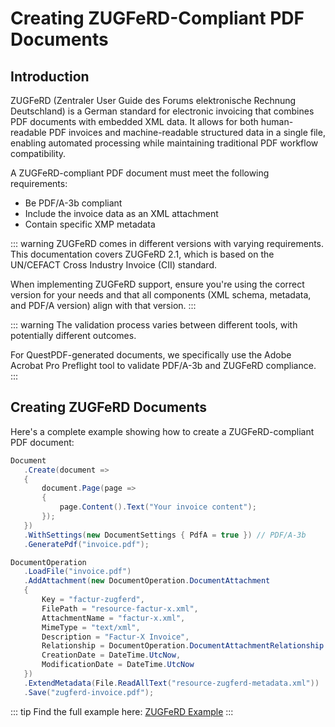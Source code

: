 # Creating ZUGFeRD-Compliant PDF Documents

## Introduction

ZUGFeRD (Zentraler User Guide des Forums elektronische Rechnung Deutschland) is a German standard for electronic invoicing that combines PDF documents with embedded XML data. It allows for both human-readable PDF invoices and machine-readable structured data in a single file, enabling automated processing while maintaining traditional PDF workflow compatibility.

A ZUGFeRD-compliant PDF document must meet the following requirements:
- Be PDF/A-3b compliant
- Include the invoice data as an XML attachment
- Contain specific XMP metadata

::: warning
ZUGFeRD comes in different versions with varying requirements. 
This documentation covers ZUGFeRD 2.1, which is based on the UN/CEFACT Cross Industry Invoice (CII) standard. 

When implementing ZUGFeRD support, ensure you're using the correct version for your needs and that all components (XML schema, metadata, and PDF/A version) align with that version.
:::

::: warning
The validation process varies between different tools, with potentially different outcomes.

For QuestPDF-generated documents, we specifically use the Adobe Acrobat Pro Preflight tool to validate PDF/A-3b and ZUGFeRD compliance.
:::


## Creating ZUGFeRD Documents

Here's a complete example showing how to create a ZUGFeRD-compliant PDF document:

```csharp
Document
   .Create(document =>
   {
       document.Page(page =>
       {
           page.Content().Text("Your invoice content");
       });
   })
   .WithSettings(new DocumentSettings { PdfA = true }) // PDF/A-3b
   .GeneratePdf("invoice.pdf");

DocumentOperation
   .LoadFile("invoice.pdf")
   .AddAttachment(new DocumentOperation.DocumentAttachment
   {
       Key = "factur-zugferd",
       FilePath = "resource-factur-x.xml",
       AttachmentName = "factur-x.xml",
       MimeType = "text/xml",
       Description = "Factur-X Invoice",
       Relationship = DocumentOperation.DocumentAttachmentRelationship.Source,
       CreationDate = DateTime.UtcNow,
       ModificationDate = DateTime.UtcNow
   })
   .ExtendMetadata(File.ReadAllText("resource-zugferd-metadata.xml"))
   .Save("zugferd-invoice.pdf");
```

::: tip
Find the full example here: [ZUGFeRD Example](https://github.com/QuestPDF/QuestPDF/tree/main/Source/QuestPDF.ZUGFeRD)
:::
